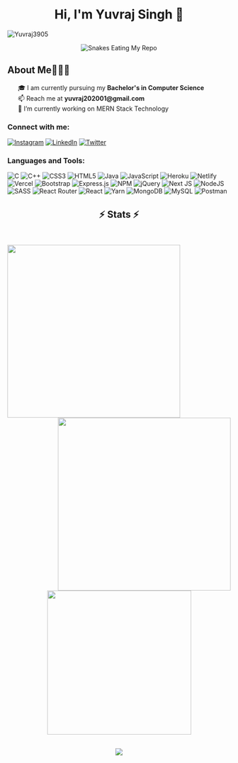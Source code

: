 
<meta name="title" content="Yuvraj Singh">
<meta name="description" content="Hi, I'm Yuvraj Singh. 🎓 I am currently pursuing my Bachelor's in Computer Science 🌱 I’m currently learning DSA 📫 Reach me at yuvraj202001@gmail.com">
<meta name="keyword" content="Yuvraj Singh, Yuvraj, Singh, Yuvraj Singh Github, Github, Chitkara,Chitkara University Github">
<h1 align="center">Hi, I'm Yuvraj Singh 👋
</h1>
<p align="left"> <img src="https://komarev.com/ghpvc/?username=Yuvraj3905&label=Profile%20views&color=1c87ca&style=flat" alt="Yuvraj3905" /> </p>
<!--Snakes Eating My Repos-->
 <div align="center">
    <img src="https://raw.githubusercontent.com/tanyarajhans/Actions/8c98d54e553ad39cc96a021fe1f07e5905b6a387/github-contribution-grid-snake.svg" alt="Snakes Eating My Repo">
</div>  

<h2>About Me🧑🏼‍💻</h2>  


<ul type="none">
    <li>🎓 I am currently pursuing my <strong>Bachelor's in Computer Science</strong></li>
    <li>📫 Reach me  at <strong>yuvraj202001@gmail.com</strong></li>
    <li>🔭 I’m currently working on MERN Stack Technology</li>
</ul>

<h3 align="left">Connect with me:</h3>


[![Instagram](https://img.shields.io/badge/Instagram-%23E4405F.svg?logo=Instagram&logoColor=white)](https://www.instagram.com/yuvraj_kharoud19) [![LinkedIn](https://img.shields.io/badge/LinkedIn-%230077B5.svg?logo=linkedin&logoColor=white)](https://www.linkedin.com/in/yuvraj3905) [![Twitter](https://img.shields.io/badge/Twitter-%231DA1F2.svg?logo=Twitter&logoColor=white)](https://twitter.com/yuvraj20S)

<h3 align="left">Languages and Tools:</h3>

![C](https://img.shields.io/badge/c-%2300599C.svg?style=for-the-badge&logo=c&logoColor=white) ![C++](https://img.shields.io/badge/c++-%2300599C.svg?style=for-the-badge&logo=c%2B%2B&logoColor=white) ![CSS3](https://img.shields.io/badge/css3-%231572B6.svg?style=for-the-badge&logo=css3&logoColor=white) ![HTML5](https://img.shields.io/badge/html5-%23E34F26.svg?style=for-the-badge&logo=html5&logoColor=white) ![Java](https://img.shields.io/badge/java-%23ED8B00.svg?style=for-the-badge&logo=java&logoColor=white) ![JavaScript](https://img.shields.io/badge/javascript-%23323330.svg?style=for-the-badge&logo=javascript&logoColor=%23F7DF1E) ![Heroku](https://img.shields.io/badge/heroku-%23430098.svg?style=for-the-badge&logo=heroku&logoColor=white) ![Netlify](https://img.shields.io/badge/netlify-%23000000.svg?style=for-the-badge&logo=netlify&logoColor=#00C7B7) ![Vercel](https://img.shields.io/badge/vercel-%23000000.svg?style=for-the-badge&logo=vercel&logoColor=white) ![Bootstrap](https://img.shields.io/badge/bootstrap-%23563D7C.svg?style=for-the-badge&logo=bootstrap&logoColor=white) ![Express.js](https://img.shields.io/badge/express.js-%23404d59.svg?style=for-the-badge&logo=express&logoColor=%2361DAFB) ![NPM](https://img.shields.io/badge/NPM-%23000000.svg?style=for-the-badge&logo=npm&logoColor=white) ![jQuery](https://img.shields.io/badge/jquery-%230769AD.svg?style=for-the-badge&logo=jquery&logoColor=white) ![Next JS](https://img.shields.io/badge/Next-black?style=for-the-badge&logo=next.js&logoColor=white) ![NodeJS](https://img.shields.io/badge/node.js-6DA55F?style=for-the-badge&logo=node.js&logoColor=white) ![SASS](https://img.shields.io/badge/SASS-hotpink.svg?style=for-the-badge&logo=SASS&logoColor=white) ![React Router](https://img.shields.io/badge/React_Router-CA4245?style=for-the-badge&logo=react-router&logoColor=white) ![React](https://img.shields.io/badge/react-%2320232a.svg?style=for-the-badge&logo=react&logoColor=%2361DAFB) ![Yarn](https://img.shields.io/badge/yarn-%232C8EBB.svg?style=for-the-badge&logo=yarn&logoColor=white) ![MongoDB](https://img.shields.io/badge/MongoDB-%234ea94b.svg?style=for-the-badge&logo=mongodb&logoColor=white) ![MySQL](https://img.shields.io/badge/mysql-%2300f.svg?style=for-the-badge&logo=mysql&logoColor=white) ![Postman](https://img.shields.io/badge/Postman-FF6C37?style=for-the-badge&logo=postman&logoColor=white)

<!-- STATUS  -->
<h2 align="center">⚡ Stats ⚡</h2>

<br>

<p align=center>
  <div align=center>
    <a href="https://github.com/Yuvraj3905?tab=repositories">
      <img align="left" width=390 src="https://github-readme-streak-stats.herokuapp.com/?user=Yuvraj3905&theme=tokyonight_duo"/>
    </a>
    <a href="https://github.com/Yuvraj3905?tab=repositories">
      <img align="right" width=390 src="https://github-readme-stats.vercel.app/api?username=Yuvraj3905&theme=github_dark&show_icons=true" />
    </a>
  </div>

  
<br><br><br><br>
<br><br><br><br>

  <div align=center>
    <a href="https://github.com/Yuvraj3905?tab=repositories">
      <img width=325 align="center" src="https://github-readme-stats.vercel.app/api/top-langs/?username=Yuvraj3905&layout=compact&langs_count=10&theme=github_dark">
    </a>
  </div>
  
  <br>
</p>


<!-- ### ✍️ Random Dev Quote -->
<!-- ![](https://quotes-github-readme.vercel.app/api?type=horizontal&theme=radical) --> 

<!-- Github cat  animation -->
<div align="center">
    <a href="https://github.com/HoneyTyagii">
      <img src="https://user-images.githubusercontent.com/19292210/199123129-b9c2437d-4e6d-4f1c-a7ea-d9a91babb41d.gif">
    </a>
</div> 

<!-- Github Cat Image -->
<!-- <h4 align="center">
    <a href="https://github.com/HoneyTyagii">
      <img src="https://github.githubassets.com/images/modules/profile/profile-joined-github-dark.svg">
    </a>
</h4>  -->

